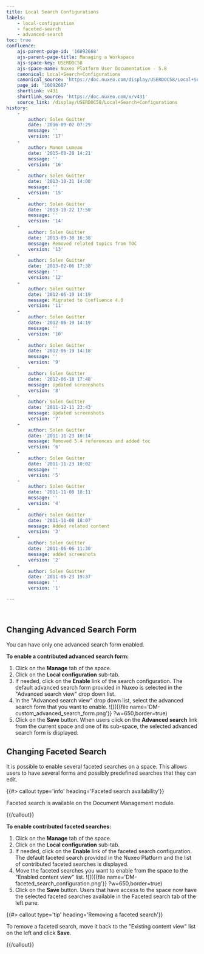 ```yaml
---
title: Local Search Configurations
labels:
    - local-configuration
    - faceted-search
    - advanced-search
toc: true
confluence:
    ajs-parent-page-id: '16092668'
    ajs-parent-page-title: Managing a Workspace
    ajs-space-key: USERDOC58
    ajs-space-name: Nuxeo Platform User Documentation - 5.8
    canonical: Local+Search+Configurations
    canonical_source: 'https://doc.nuxeo.com/display/USERDOC58/Local+Search+Configurations'
    page_id: '16092607'
    shortlink: v431
    shortlink_source: 'https://doc.nuxeo.com/x/v431'
    source_link: /display/USERDOC58/Local+Search+Configurations
history:
    - 
        author: Solen Guitter
        date: '2016-09-02 07:29'
        message: ''
        version: '17'
    - 
        author: Manon Lumeau
        date: '2015-08-28 14:21'
        message: ''
        version: '16'
    - 
        author: Solen Guitter
        date: '2013-10-31 14:00'
        message: ''
        version: '15'
    - 
        author: Solen Guitter
        date: '2013-10-22 17:50'
        message: ''
        version: '14'
    - 
        author: Solen Guitter
        date: '2013-09-30 16:38'
        message: Removed related topics from TOC
        version: '13'
    - 
        author: Solen Guitter
        date: '2013-02-06 17:38'
        message: ''
        version: '12'
    - 
        author: Solen Guitter
        date: '2012-06-19 14:19'
        message: Migrated to Confluence 4.0
        version: '11'
    - 
        author: Solen Guitter
        date: '2012-06-19 14:19'
        message: ''
        version: '10'
    - 
        author: Solen Guitter
        date: '2012-06-19 14:18'
        message: ''
        version: '9'
    - 
        author: Solen Guitter
        date: '2012-06-18 17:48'
        message: Updated screenshots
        version: '8'
    - 
        author: Solen Guitter
        date: '2011-12-11 23:43'
        message: Updated screenshots
        version: '7'
    - 
        author: Solen Guitter
        date: '2011-11-23 10:14'
        message: Removed 5.4 references and added toc
        version: '6'
    - 
        author: Solen Guitter
        date: '2011-11-23 10:02'
        message: ''
        version: '5'
    - 
        author: Solen Guitter
        date: '2011-11-08 18:11'
        message: ''
        version: '4'
    - 
        author: Solen Guitter
        date: '2011-11-08 18:07'
        message: Added related content
        version: '3'
    - 
        author: Solen Guitter
        date: '2011-06-06 11:30'
        message: added screeshots
        version: '2'
    - 
        author: Solen Guitter
        date: '2011-05-23 19:37'
        message: ''
        version: '1'

---
```

&nbsp;

## Changing Advanced Search Form

You can have only one advanced search form enabled.

**To enable a contributed advanced search form:**

1.  Click on the **Manage** tab of the space.
2.  Click on the **Local configuration** sub-tab.
3.  If needed, click on the **Enable** link of the search configuration.
    The default advanced search form provided in Nuxeo is selected in the "Advanced search view" drop down list.
4.  In the "Advanced search view" drop down list, select the advanced search form that you want to enable.
    ![]({{file name='DM-custom_advanced_search_form.png'}} ?w=650,border=true)
5.  Click on the **Save** button.
    When users click on the **Advanced search** link from the current space and one of its sub-space, the selected advanced search form is displayed.

## Changing Faceted Search

It is possible to enable several faceted searches on a space. This allows users to have several forms and possibly predefined searches that they can edit.

{{#> callout type='info' heading='Faceted search availability'}}

Faceted search is available on the Document Management module.

{{/callout}}

**To enable contributed faceted searches:**

1.  Click on the **Manage** tab of the space.
2.  Click on the **Local configuration** sub-tab.
3.  If needed, click on the **Enable** link of the faceted search configuration.
    The default faceted search provided in the Nuxeo Platform and the list of contributed faceted searches is displayed.
4.  Move the faceted searches you want to enable from the space to the "Enabled content view" list.
    ![]({{file name='DM-faceted_search_configuration.png'}} ?w=650,border=true)
5.  Click on the **Save** button.
    Users that have access to the space now have the selected faceted searches available in the Faceted search tab of the left pane.

{{#> callout type='tip' heading='Removing a faceted search'}}

To remove a faceted search, move it back to the "Existing content view" list on the left and click **Save**.

{{/callout}}

&nbsp;

&nbsp;